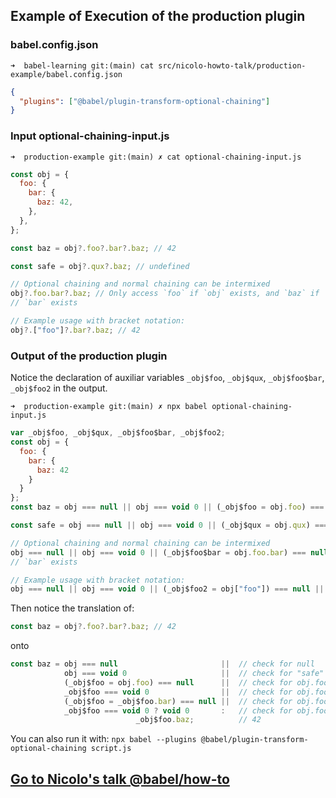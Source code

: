 ## Example of Execution of the production plugin

### babel.config.json

`➜  babel-learning git:(main) cat src/nicolo-howto-talk/production-example/babel.config.json`
```json
{
  "plugins": ["@babel/plugin-transform-optional-chaining"]
}
```

### Input optional-chaining-input.js

`➜  production-example git:(main) ✗ cat optional-chaining-input.js`
```js
const obj = {
  foo: {
    bar: {
      baz: 42,
    },
  },
};

const baz = obj?.foo?.bar?.baz; // 42

const safe = obj?.qux?.baz; // undefined

// Optional chaining and normal chaining can be intermixed
obj?.foo.bar?.baz; // Only access `foo` if `obj` exists, and `baz` if
// `bar` exists

// Example usage with bracket notation:
obj?.["foo"]?.bar?.baz; // 42
```

### Output of the production plugin

Notice the declaration of auxiliar variables `_obj$foo`, `_obj$qux`, `_obj$foo$bar`, `_obj$foo2` in the output.

`➜  production-example git:(main) ✗ npx babel optional-chaining-input.js`
```js
var _obj$foo, _obj$qux, _obj$foo$bar, _obj$foo2;
const obj = {
  foo: {
    bar: {
      baz: 42
    }
  }
};
const baz = obj === null || obj === void 0 || (_obj$foo = obj.foo) === null || _obj$foo === void 0 || (_obj$foo = _obj$foo.bar) === null || _obj$foo === void 0 ? void 0 : _obj$foo.baz; // 42

const safe = obj === null || obj === void 0 || (_obj$qux = obj.qux) === null || _obj$qux === void 0 ? void 0 : _obj$qux.baz; // undefined

// Optional chaining and normal chaining can be intermixed
obj === null || obj === void 0 || (_obj$foo$bar = obj.foo.bar) === null || _obj$foo$bar === void 0 || _obj$foo$bar.baz; // Only access `foo` if `obj` exists, and `baz` if
// `bar` exists

// Example usage with bracket notation:
obj === null || obj === void 0 || (_obj$foo2 = obj["foo"]) === null || _obj$foo2 === void 0 || (_obj$foo2 = _obj$foo2.bar) === null || _obj$foo2 === void 0 ? void 0 : _obj$foo2.baz; // 42
```

Then notice the translation of:

```js
const baz = obj?.foo?.bar?.baz; // 42
```

onto 

```js
const baz = obj === null                       ||  // check for null
            obj === void 0                     ||  // check for "safe" undefined
            (_obj$foo = obj.foo) === null      ||  // check for obj.foo null and assign to _obj$foo
            _obj$foo === void 0                ||  // check for obj.foo undefined
            (_obj$foo = _obj$foo.bar) === null ||  // check for obj.foo.bar null and assign to _obj$foo
            _obj$foo === void 0 ? void 0       :   // check for obj.foo.bar undefined
                            _obj$foo.baz;          // 42
```

You can also run it with: `npx babel --plugins @babel/plugin-transform-optional-chaining script.js`

## [Go to Nicolo's talk @babel/how-to](/doc/nicolo-howto-talk/README.md)